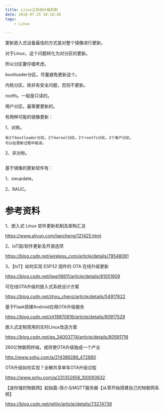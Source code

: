```yaml
---
title: Linux之系统升级机制
date: 2018-07-25 10:10:28
tags:
	- Linux

---
```




更新嵌入式设备最佳的方式是对整个镜像进行更新。

对于Linux，这个问题转化为对分区的更新。

所以分区要仔细考虑。

bootloader分区。尽量避免更新这个。

内核分区。除非有安全问题，否则不更新。

rootfs。一般是只读的。

用户分区。最需要更新的。



有两种可能的镜像更新：

1、对称。

```
有2个bootloader分区。2个kernel分区。2个rootfs分区。2个用户分区。
可以在更新过程中取消。
```

2、非对称。

```

```



基于镜像的更新软件有：

1、swupdate。

2、RAUC。





# 参考资料

1、嵌入式 Linux 软件更新机制及架构汇总

https://www.aliyun.com/jiaocheng/121425.html

2、IoT固/软件更新及开源选项

https://blog.csdn.net/wireless_com/article/details/79548091

3、【IoT】如何实现 ESP32 固件的 OTA 在线升级更新

https://blog.csdn.net/liwei16611/article/details/81051909

可在线OTA升级的嵌入式系统设计方案

https://blog.csdn.net/zhou_chenz/article/details/54917622

基于Flask搭建Android应用OTA升级服务

https://blog.csdn.net/zjt19870816/article/details/80917529

嵌入式定制常用的实时Linux改造方案

https://blog.csdn.net/qq_34003774/article/details/80591716

260亿物联网终端，或将使OTA升级独成一个产业

http://www.sohu.com/a/214389286_472880

OTA升级如何实现？全解共享单车OTA升级过程

https://www.sohu.com/a/231352656_100093632

【迷你强的物联网】起始篇-简介与MQTT服务器【从零开始搭建自己的物联网系统】

https://blog.csdn.net/relijin/article/details/73274739